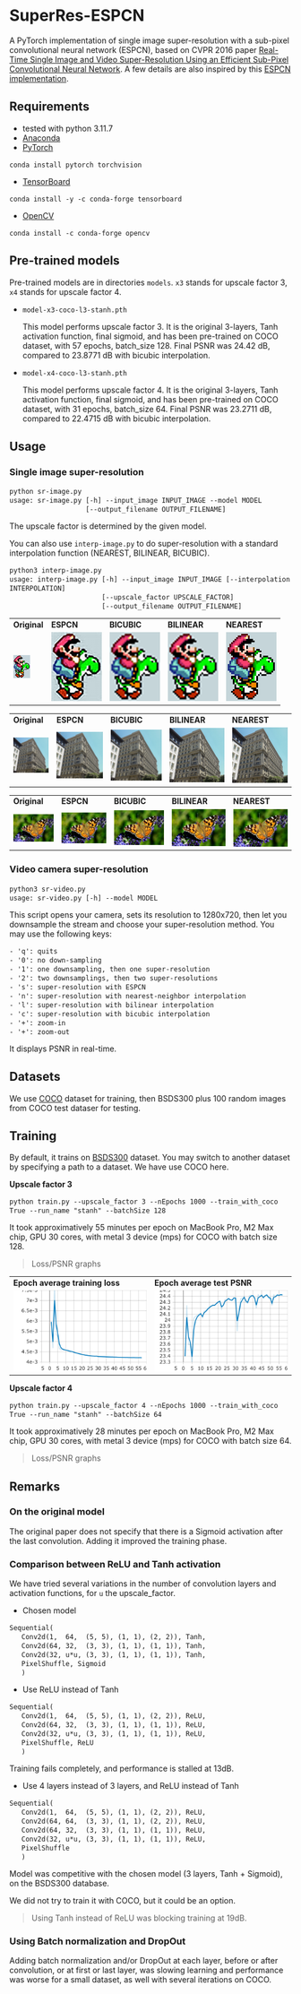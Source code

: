 # SuperRes-ESPCN

A PyTorch implementation of single image super-resolution with a
sub-pixel convolutional neural network (ESPCN), based on CVPR 2016
paper [Real-Time Single Image and Video Super-Resolution Using an
Efficient Sub-Pixel Convolutional Neural
Network](https://arxiv.org/abs/1609.05158). A few details are also
inspired by this [ESPCN
implementation](https://github.com/leftthomas/ESPCN).

## Requirements

- tested with python 3.11.7
- [Anaconda](https://www.anaconda.com/download/)
- [PyTorch](https://pytorch.org)
```
conda install pytorch torchvision
```
- [TensorBoard](https://www.tensorflow.org/tensorboard)
```
conda install -y -c conda-forge tensorboard
```
- [OpenCV](https://opencv.org)
```
conda install -c conda-forge opencv
```

## Pre-trained models

Pre-trained models are in directories `models`. `x3` stands for upscale factor 3, `x4` stands for upscale factor 4.

* `model-x3-coco-l3-stanh.pth`

  This model performs upscale factor 3. It is the original 3-layers,
  Tanh activation function, final sigmoid, and has been pre-trained on
  COCO dataset, with 57 epochs, batch_size 128. Final PSNR was 24.42
  dB, compared to 23.8771 dB with bicubic interpolation.

* `model-x4-coco-l3-stanh.pth`

  This model performs upscale factor 4.  It is the original 3-layers,
  Tanh activation function, final sigmoid, and has been pre-trained on
  COCO dataset, with 31 epochs, batch_size 64.  Final PSNR was 23.2711
  dB, compared to 22.4715 dB with bicubic interpolation.

## Usage

### Single image super-resolution

```
python sr-image.py
usage: sr-image.py [-h] --input_image INPUT_IMAGE --model MODEL
                   [--output_filename OUTPUT_FILENAME]
```

The upscale factor is determined by the given model.

You can also use `interp-image.py` to do super-resolution with a
standard interpolation function (NEAREST, BILINEAR, BICUBIC).

```
python3 interp-image.py
usage: interp-image.py [-h] --input_image INPUT_IMAGE [--interpolation INTERPOLATION]
                       [--upscale_factor UPSCALE_FACTOR]
                       [--output_filename OUTPUT_FILENAME]
```

<table>
<tr>
<td> <b> Original </b> </td>
<td> <b> ESPCN </b> </td>
<td> <b> BICUBIC </b> </td>
<td> <b> BILINEAR </b> </td>
<td> <b> NEAREST </b> </td>
</tr>
<tr>
<td> <img src="images/mario-yoshi.png"> </td>
<td> <img src="images/mario-yoshi-up3-espcn.png"> </td>
<td> <img src="images/mario-yoshi-up3-bicubic.png"> </td>
<td> <img src="images/mario-yoshi-up3-bilinear.png"> </td>
<td> <img src="images/mario-yoshi-up3-nearest.png"> </td>
</tr>
</table>
<table>
<tr>
<td> <b> Original </b> </td>
<td> <b> ESPCN </b> </td>
<td> <b> BICUBIC </b> </td>
<td> <b> BILINEAR </b> </td>
<td> <b> NEAREST </b> </td>
</tr>
<tr>
<td> <img src="images/urban.png"> </td>
<td> <img src="images/urban-x3-espcn.png"> </td>
<td> <img src="images/urban-x3-bicubic.png"> </td>
<td> <img src="images/urban-x3-bilinear.png"> </td>
<td> <img src="images/urban-x3-nearest.png"> </td>
</tr>
</table>
<table>
<tr>
<td> <b> Original </b> </td>
<td> <b> ESPCN </b> </td>
<td> <b> BICUBIC </b> </td>
<td> <b> BILINEAR </b> </td>
<td> <b> NEAREST </b> </td>
</tr>
<tr>
<td> <img src="images/papillon.png"> </td>
<td> <img src="images/papillon-x3-espcn.png"> </td>
<td> <img src="images/papillon-x3-bicubic.png"> </td>
<td> <img src="images/papillon-x3-bilinear.png"> </td>
<td> <img src="images/papillon-x3-nearest.png"> </td>
</tr>
</table>

### Video camera super-resolution

```
python3 sr-video.py
usage: sr-video.py [-h] --model MODEL
```

This script opens your camera, sets its resolution to 1280x720, then
let you downsample the stream and choose your super-resolution
method. You may use the following keys:

```
- 'q': quits
- '0': no down-sampling
- '1': one downsampling, then one super-resolution
- '2': two downsamplings, then two super-resolutions
- 's': super-resolution with ESPCN
- 'n': super-resolution with nearest-neighbor interpolation
- 'l': super-resolution with bilinear interpolation
- 'c': super-resolution with bicubic interpolation
- '+': zoom-in
- '+': zoom-out
```

It displays PSNR in real-time.

## Datasets

We use [COCO](https://cocodataset.org/#home) dataset for training,
then BSDS300 plus 100 random images from COCO test dataser for
testing.

## Training

By default, it trains on
[BSDS300](https://www2.eecs.berkeley.edu/Research/Projects/CS/vision/bsds/)
dataset. You may switch to another dataset by specifying a path to a
dataset. We have use COCO here.

**Upscale factor 3**

```
python train.py --upscale_factor 3 --nEpochs 1000 --train_with_coco True --run_name "stanh" --batchSize 128
```

It took approximatively 55 minutes per epoch on MacBook Pro, M2 Max
chip, GPU 30 cores, with metal 3 device (mps) for COCO with batch size
128.


> Loss/PSNR graphs

<table>
<tr>
<td> <b>Epoch average training loss</b> </td>
<td> <b>Epoch average test PSNR</b> </td>
</tr>
<tr>
<td> <img src="graphs/up3/epoch average loss.png"> </td>
<td> <img src="graphs/up3/epoch average psnr.png"> </td>
</tr>
</table>

**Upscale factor 4**

```
python train.py --upscale_factor 4 --nEpochs 1000 --train_with_coco True --run_name "stanh" --batchSize 64
```


It took approximatively 28 minutes per epoch on MacBook Pro, M2 Max
chip, GPU 30 cores, with metal 3 device (mps) for COCO with batch size
64.

> Loss/PSNR graphs

## Remarks

### On the original model

The original paper does not specify that there is a Sigmoid activation
after the last convolution. Adding it improved the training phase.

### Comparison between ReLU and Tanh activation

We have tried several variations in the number of convolution layers
and activation functions, for `u` the upscale_factor.

* Chosen model
```
Sequential(
   Conv2d(1,  64,  (5, 5), (1, 1), (2, 2)), Tanh,
   Conv2d(64, 32,  (3, 3), (1, 1), (1, 1)), Tanh,
   Conv2d(32, u*u, (3, 3), (1, 1), (1, 1)), Tanh,
   PixelShuffle, Sigmoid
   )		 
```

* Use ReLU instead of Tanh
```
Sequential(
   Conv2d(1,  64,  (5, 5), (1, 1), (2, 2)), ReLU,
   Conv2d(64, 32,  (3, 3), (1, 1), (1, 1)), ReLU,
   Conv2d(32, u*u, (3, 3), (1, 1), (1, 1)), ReLU,
   PixelShuffle, ReLU
   )		 
```

Training fails completely, and performance is stalled at 13dB.

* Use 4 layers instead of 3 layers, and ReLU instead of Tanh
```
Sequential(
   Conv2d(1,  64,  (5, 5), (1, 1), (2, 2)), ReLU,
   Conv2d(64, 64,  (3, 3), (1, 1), (2, 2)), ReLU,   
   Conv2d(64, 32,  (3, 3), (1, 1), (1, 1)), ReLU,
   Conv2d(32, u*u, (3, 3), (1, 1), (1, 1)), ReLU,
   PixelShuffle
   )		 
```

Model was competitive with the chosen model (3 layers, Tanh +
Sigmoid), on the BSDS300 database.

We did not try to train it with COCO, but it could be an option.

> Using Tanh instead of ReLU was blocking training at 19dB.

### Using Batch normalization and DropOut

Adding batch normalization and/or DropOut at each layer, before or
after convolution, or at first or last layer, was slowing learning and
performance was worse for a small dataset, as well with several
iterations on COCO.



